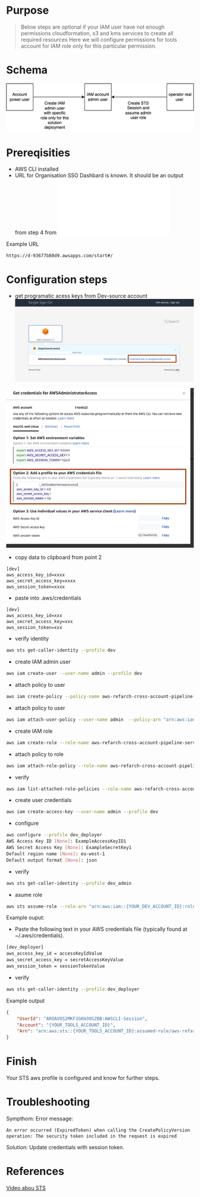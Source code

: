 # Purpose 

> Below steps are optional if your IAM user have not enough permissions cloudformation, s3 and kms services to create all required resources 
> Here we will configure permissions for tools account for IAM role only for this particular permission.

# Schema

![](images/aws-permission-schema.drawio.png)

# Prereqisities

- AWS CLI installed
- URL for Organisation SSO Dashbard is known. It should be an output from step 4 from  ![main README](../../README.md)

Example URL
```console
https://d-93677b80d9.awsapps.com/start#/
```

# Configuration steps
- get programatic acess keys from Dev-source account 
![](../../images/AWS-SSO-Dashboard.png)

![](../../images/get-aws-credentials.png)

- copy data to clipboard from point 2 

```console
[dev]
aws_access_key_id=xxxx
aws_secret_access_key=xxxx
aws_session_token=xxxx
```

- paste into .aws/credentials

```console
[dev]
aws_access_key_id=xxx
aws_secret_access_key=xxx
aws_session_token=xxx
```

- verify identity
```sh
aws sts get-caller-identity --profile dev
```
- create IAM admin user
```sh
aws iam create-user --user-name admin --profile dev
```
- attach policy to user
```sh
aws iam create-policy --policy-name aws-refarch-cross-account-pipeline-sts-and-cloudformation-policy --policy-document file://Permissions-accounts-set-up/Dev/tools-admin-user-policy.json --profile dev
```
- attach policy to user
```sh
aws iam attach-user-policy --user-name admin  --policy-arn "arn:aws:iam::{dev_account_id}:policy/aws-refarch-cross-account-pipeline-sts-and-cloudformation-policy" --profile dev
```
- create IAM role
```sh
aws iam create-role --role-name aws-refarch-cross-account-pipeline-service-role --assume-role-policy-document file://Permissions-accounts-set-up/Tools/trust-relationship-policy.json --profile dev
```
- attach policy to role
```sh
aws iam attach-role-policy --role-name aws-refarch-cross-account-pipeline-service-role --policy-arn "arn:aws:iam::374925447540:policy/aws-refarch-cross-account-pipeline-sts-and-cloudformation-policy" --profile dev
```
- verify 
```sh
aws iam list-attached-role-policies --role-name aws-refarch-cross-account-pipeline-service-role --profile dev
```
- create user credentials
```sh
aws iam create-access-key --user-name admin --profile dev
```
- configure
```sh
aws configure --profile dev_deployer 
AWS Access Key ID [None]: ExampleAccessKeyID1
AWS Secret Access Key [None]: ExampleSecretKey1
Default region name [None]: eu-west-1
Default output format [None]: json
```
- verify
```sh
aws sts get-caller-identity --profile dev_admin
```
- asume role
```sh
aws sts assume-role --role-arn "arn:aws:iam::{YOUR_DEV_ACCOUNT_ID}:role/aws-refarch-cross-account-pipeline-service-role" --role-session-name AWSCLI-Session --profile dev_admin
```

Example ouput:


- Paste the following text in your AWS credentials file (typically found at ~/.aws/credentials). 
```sh
[dev_deployer]
aws_access_key_id = accessKeyIdValue
aws_secret_access_key = secretAccessKeyValue
aws_session_token = sessionTokenValue

```

- verify 
```sh
aws sts get-caller-identity --profile dev_deployer
```
Example output
```json
{
    "UserId": "AROAVOS2MKF2GKH3OSZBB:AWSCLI-Session",
    "Account": "{YOUR_TOOLS_ACCOUNT_ID}",
    "Arn": "arn:aws:sts::{YOUR_TOOLS_ACCOUNT_ID}:assumed-role/aws-refarch-cross-account-pipeline-service-role-2/AWSCLI-Session"
}
```
# Finish 

Your STS aws profile is configured and know for further steps. 

# Troubleshooting 

Sympthom:
Error message:
```console
An error occurred (ExpiredToken) when calling the CreatePolicyVersion operation: The security token included in the request is expired
```

Solution:
Update credentials with session token.

# References

[Video abou STS](https://www.youtube.com/watch?v=-uogKFE1r60)

